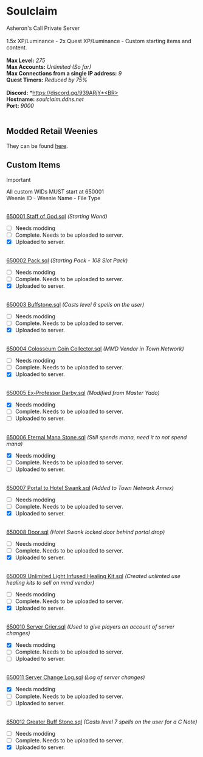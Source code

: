 # Soulclaim
Asheron's Call Private Server<BR><BR>
1.5x XP/Luminance - 2x Quest XP/Luminance - Custom starting items and content.<BR><BR>
**Max Level:** *275*<BR>
**Max Accounts:** *Unlimited (So far)*<BR>
**Max Connections from a single IP address:** *9*<BR>
**Quest Timers:** *Reduced by 75%*<BR><BR>
**Discord:** *https://discord.gg/939ARjY*<BR><BR>
**Hostname:** *soulclaim.ddns.net<BR>*
**Port:** *9000*<BR><BR>

## Modded Retail Weenies
They can be found [here](Modded-Retail-Weenies/).
## Custom Items
> [!IMPORTANT]
>  All custom WIDs MUST start at 650001<BR>
> Weenie ID - Weenie Name - File Type<BR><BR>

[650001 Staff of God.sql](Weenies/650001%20Staff%20of%20God.sql)                                                    *(Starting Wand)*
- [ ] Needs modding
- [ ] Complete. Needs to be uploaded to server.
- [X] Uploaded to server.<BR><BR>

[650002 Pack.sql](Weenies/650002%20Pack.sql)                                                                        *(Starting Pack - 108 Slot Pack)*
- [ ] Needs modding
- [ ] Complete. Needs to be uploaded to server.
- [X] Uploaded to server.<BR><BR>

[650003 Buffstone.sql](Weenies/650003%20Buff%20Stone.sql)                                *(Casts level 6 spells on the user)*
- [ ] Needs modding
- [ ] Complete. Needs to be uploaded to server.
- [X] Uploaded to server.<BR><BR>

[650004 Colosseum Coin Collector.sql](Weenies/650004%20Colosseum%20Coin%20Collector.sql)                            *(MMD Vendor in Town Network)*
- [ ] Needs modding
- [ ] Complete. Needs to be uploaded to server.
- [X] Uploaded to server.<BR><BR>

[650005 Ex-Professor Darby.sql](Weenies/650005%20Ex-Professor%20Darby.sql)                                                        *(Modified from Master Yado)*
- [X] Needs modding
- [ ] Complete. Needs to be uploaded to server.
- [ ] Uploaded to server.<BR><BR>

[650006 Eternal Mana Stone.sql](Weenies/650006%20Eternal%20Mana%20Stone.sql)                                        *(Still spends mana, need it to not spend mana)*
- [X] Needs modding
- [ ] Complete. Needs to be uploaded to server.
- [ ] Uploaded to server.<BR><BR>

[650007 Portal to Hotel Swank.sql](Weenies/650007%20Portal%20to%20Hotel%20Swank.sql)                                *(Added to Town Network Annex)*
- [ ] Needs modding
- [ ] Complete. Needs to be uploaded to server.
- [X] Uploaded to server.<BR><BR>

[650008 Door.sql](Weenies/650008%20Door.sql)                                                                        *(Hotel Swank locked door behind portal drop)*
- [ ] Needs modding
- [ ] Complete. Needs to be uploaded to server.
- [X] Uploaded to server.<BR><BR>

[650009 Unlimited Light Infused Healing Kit.sql](Weenies/650009%20Unlimted%20Light%20Infused%20Healing%20Kit.sql)   *(Created unlimted use healing kits to sell on mmd vendor)*
- [ ] Needs modding
- [ ] Complete. Needs to be uploaded to server.
- [X] Uploaded to server.<BR><BR>

[650010 Server Crier.sql](Weenies/650010%20Server%20Crier.sql)                                                                        *(Used to give players an account of server changes)*
- [X] Needs modding
- [ ] Complete. Needs to be uploaded to server.
- [ ] Uploaded to server.<BR><BR>

[650011 Server Change Log.sql](Weenies/650011%20Server%20Change%20Log.sql)                                                                        *(Log of server changes)*
- [X] Needs modding
- [ ] Complete. Needs to be uploaded to server.
- [ ] Uploaded to server.<BR><BR>

[650012 Greater Buff Stone.sql](Weenies/650012%20Greater%20Buff%20Stone.sql)                                                                        *(Casts level 7 spells on the user for a C Note)*
- [ ] Needs modding
- [ ] Complete. Needs to be uploaded to server.
- [X] Uploaded to server.<BR><BR>
